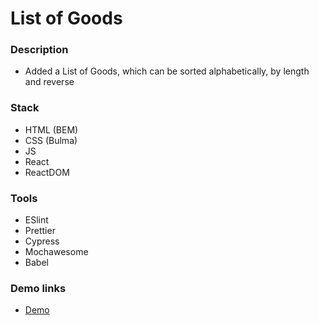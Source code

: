 # List of Goods

### Description

- Added a List of Goods, which can be sorted alphabetically, by length and reverse
  
### Stack

- HTML (BEM)
- CSS (Bulma)
- JS
- React
- ReactDOM

### Tools

- ESlint
- Prettier
- Cypress
- Mochawesome
- Babel

### Demo links

- [Demo](https://AndriiZakharenko.github.io/list-of-goods/)
